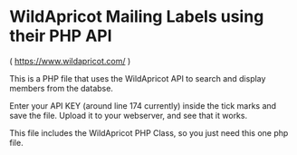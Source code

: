 # WildApricot Mailing Labels using their PHP API
( https://www.wildapricot.com/ )

This is a PHP file that uses the WildApricot API to search and display members from the databse.

Enter your API KEY (around line 174 currently) inside the tick marks and save the file.
Upload it to your webserver, and see that it works.

This file includes the WildApricot PHP Class, so you just need this one php file.
